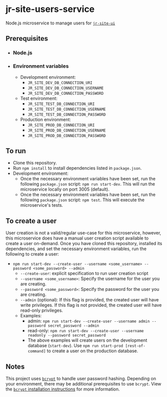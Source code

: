 # jr-site-users-service

Node.js microservice to manage users for [`jr-site-ui`](https://github.com/joshm101/jr-site-ui)

## Prerequisites
- ### Node.js
- ### Environment variables
  - Development environment:
    - `JR_SITE_DEV_DB_CONNECTION_URI`
    - `JR_SITE_DEV_DB_CONNECTION_USERNAME`
    - `JR_SITE_DEV_DB_CONNECTION_PASSWORD`
  - Test environment:
    - `JR_SITE_TEST_DB_CONNECTION_URI`
    - `JR_SITE_TEST_DB_CONNECTION_USERNAME`
    - `JR_SITE_TEST_DB_CONNECTION_PASSWORD`
  - Production environment:
    - `JR_SITE_PROD_DB_CONNECTION_URI`
    - `JR_SITE_PROD_DB_CONNECTION_USERNAME`
    - `JR_SITE_PROD_DB_CONNECTION_PASSWORD`

## To run
- Clone this repository.
- Run `npm install` to install dependencies listed in `package.json`.
- Development environment:
  - Once the necessary environment variables have been set, run the following `package.json` script: `npm run start-dev`. This will run the microservice locally on port 3005 (default).
  - Once the necessary environment variables have been set, run the following `package.json` script: `npm test`. This will execute the microservice's tests.

## To create a user
User creation is not a valid/regular use-case for this microservice, however, this microservice does have a manual user creation script available to create a user on-demand. Once you have cloned this repository, installed its dependencies, and set the necessary environment variables, run the following to create a user:
- `npm run start-dev --create-user --username <some_username> --password <some_password> --admin`
    - `--create-user`: explicit specification to run user creation script
    - `--username <some_username>`: Specify the username for the user you are creating.
    - `--password <some_password>`: Specify the password for the user you are creating.
    - `--admin` (optional): If this flag is provided, the created user will have write privileges. If this flag is not provided, the created user will have read-only privileges.
  - Examples:
    - admin: `npm run start-dev --create-user --username admin --password secret_password --admin`
    - read-only: `npm run start-dev --create-user --username readonly --password secret_password`
    - The above examples will create users on the development database (`start-dev`). Use `npm run start-prod [rest-of-command]` to create a user on the production database.

## Notes
This project uses [`bcrypt`](https://www.npmjs.com/package/bcrypt) to handle user password hashing. Depending on your environment, there may be additional prerequisites to use `bcrypt`. View the [`bcrypt` installation instructions](https://github.com/kelektiv/node.bcrypt.js/wiki/Installation-Instructions) for more information.